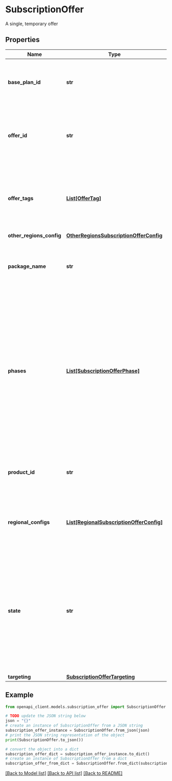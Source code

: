 # SubscriptionOffer

A single, temporary offer

## Properties

Name | Type | Description | Notes
------------ | ------------- | ------------- | -------------
**base_plan_id** | **str** | Required. Immutable. The ID of the base plan to which this offer is an extension. | [optional] 
**offer_id** | **str** | Required. Immutable. Unique ID of this subscription offer. Must be unique within the base plan. | [optional] 
**offer_tags** | [**List[OfferTag]**](OfferTag.md) | List of up to 20 custom tags specified for this offer, and returned to the app through the billing library. | [optional] 
**other_regions_config** | [**OtherRegionsSubscriptionOfferConfig**](OtherRegionsSubscriptionOfferConfig.md) |  | [optional] 
**package_name** | **str** | Required. Immutable. The package name of the app the parent subscription belongs to. | [optional] 
**phases** | [**List[SubscriptionOfferPhase]**](SubscriptionOfferPhase.md) | Required. The phases of this subscription offer. Must contain at least one entry, and may contain at most five. Users will always receive all these phases in the specified order. Phases may not be added, removed, or reordered after initial creation. | [optional] 
**product_id** | **str** | Required. Immutable. The ID of the parent subscription this offer belongs to. | [optional] 
**regional_configs** | [**List[RegionalSubscriptionOfferConfig]**](RegionalSubscriptionOfferConfig.md) | Required. The region-specific configuration of this offer. Must contain at least one entry. | [optional] 
**state** | **str** | Output only. The current state of this offer. Can be changed using Activate and Deactivate actions. NB: the base plan state supersedes this state, so an active offer may not be available if the base plan is not active. | [optional] [readonly] 
**targeting** | [**SubscriptionOfferTargeting**](SubscriptionOfferTargeting.md) |  | [optional] 

## Example

```python
from openapi_client.models.subscription_offer import SubscriptionOffer

# TODO update the JSON string below
json = "{}"
# create an instance of SubscriptionOffer from a JSON string
subscription_offer_instance = SubscriptionOffer.from_json(json)
# print the JSON string representation of the object
print(SubscriptionOffer.to_json())

# convert the object into a dict
subscription_offer_dict = subscription_offer_instance.to_dict()
# create an instance of SubscriptionOffer from a dict
subscription_offer_from_dict = SubscriptionOffer.from_dict(subscription_offer_dict)
```
[[Back to Model list]](../README.md#documentation-for-models) [[Back to API list]](../README.md#documentation-for-api-endpoints) [[Back to README]](../README.md)


